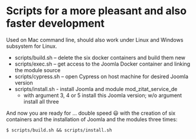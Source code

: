 # Scripts for a more pleasant and also faster development

Used on Mac command line, should also work under Linux and Windows subsystem for Linux.

* scripts/build.sh – delete the six docker containers and build them new
* scripts/exec.sh – get access to the Joomla Docker container and linking the module source
* scripts/cypress.sh – open Cypress on host machine for desired Joomla version
* scripts/install.sh - install Joomla and module mod_zitat_service_de
  * with argument 3, 4 or 5 install this Joomla version; w/o argument install all three

And now you are ready for ... double speed :smiley: with the creation of six containers and the installation of Joomla and the modules three times:
```
$ scripts/build.sh && scripts/install.sh
```

